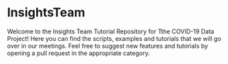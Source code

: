 # InsightsTeam

Welcome to the Insights Team Tutorial Repository for Tthe COVID-19 Data Project! Here you can find the scripts, examples and tutorials that we will go over in our meetings. Feel free to suggest new features and tutorials by opening a pull request in the appropriate category. 
